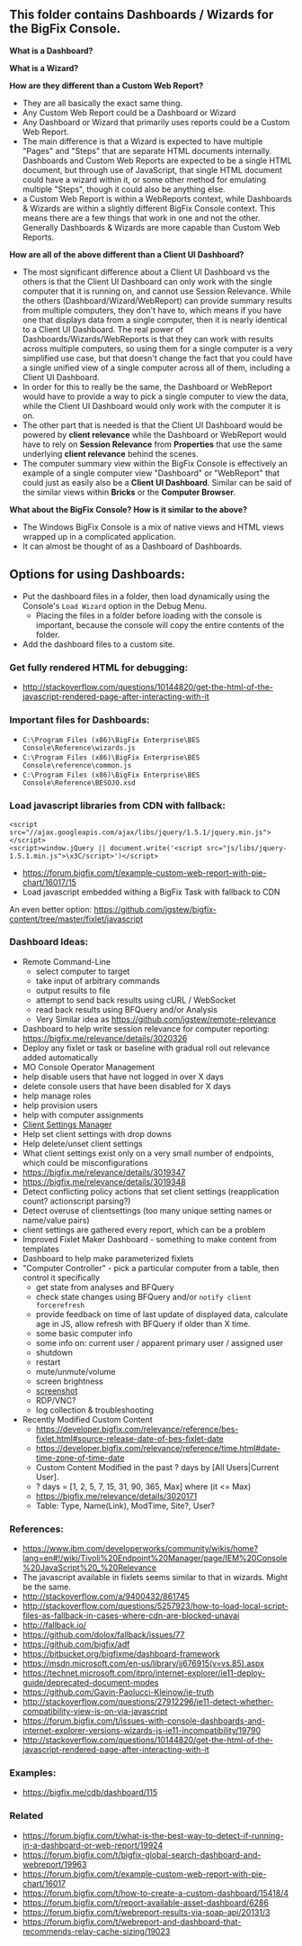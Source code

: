 ## This folder contains Dashboards / Wizards for the BigFix Console.

**What is a Dashboard?**

**What is a Wizard?**

**How are they different than a Custom Web Report?**

- They are all basically the exact same thing.
- Any Custom Web Report could be a Dashboard or Wizard
- Any Dashboard or Wizard that primarily uses reports could be a Custom Web Report.
- The main difference is that a Wizard is expected to have multiple "Pages" and "Steps" that are separate HTML documents internally. Dashboards and Custom Web Reports are expected to be a single HTML document, but through use of JavaScript, that single HTML document could have a wizard within it, or some other method for emulating multiple "Steps", though it could also be anything else.
- a Custom Web Report is within a WebReports context, while Dashboards & Wizards are within a slightly different BigFix Console context. This means there are a few things that work in one and not the other. Generally Dashboards & Wizards are more capable than Custom Web Reports.

**How are all of the above different than a Client UI Dashboard?**

- The most significant difference about a Client UI Dashboard vs the others is that the Client UI Dashboard can only work with the single computer that it is running on, and cannot use Session Relevance. While the others (Dashboard/Wizard/WebReport) can provide summary results from multiple computers, they don't have to, which means if you have one that displays data from a single computer, then it is nearly identical to a Client UI Dashboard. The real power of Dashboards/Wizards/WebReports is that they can work with results across multiple computers, so using them for a single computer is a very simplified use case, but that doesn't change the fact that you could have a single unified view of a single computer across all of them, including a Client UI Dashboard.
- In order for this to really be the same, the Dashboard or WebReport would have to provide a way to pick a single computer to view the data, while the Client UI Dashboard would only work with the computer it is on.
- The other part that is needed is that the Client UI Dashboard would be powered by **client relevance** while the Dashboard or WebReport would have to rely on **Session Relevance** from **Properties** that use the same underlying **client relevance** behind the scenes.
- The computer summary view within the BigFix Console is effectively an example of a single computer view "Dashboard" or "WebReport" that could just as easily also be a **Client UI Dashboard**. Similar can be said of the similar views within **Bricks** or the **Computer Browser**.

**What about the BigFix Console? How is it similar to the above?**

- The Windows BigFix Console is a mix of native views and HTML views wrapped up in a complicated application.
- It can almost be thought of as a Dashboard of Dashboards.

## Options for using Dashboards:

- Put the dashboard files in a folder, then load dynamically using the Console's `Load Wizard` option in the Debug Menu.
  - Placing the files in a folder before loading with the console is important, because the console will copy the entire contents of the folder.
- Add the dashboard files to a custom site. 

### Get fully rendered HTML for debugging:

- http://stackoverflow.com/questions/10144820/get-the-html-of-the-javascript-rendered-page-after-interacting-with-it

### Important files for Dashboards:

- `C:\Program Files (x86)\BigFix Enterprise\BES Console\Reference\wizards.js`
- `C:\Program Files (x86)\BigFix Enterprise\BES Console\reference\common.js`
- `C:\Program Files (x86)\BigFix Enterprise\BES Console\Reference\BESOJO.xsd`

### Load javascript libraries from CDN with fallback:

    <script src="//ajax.googleapis.com/ajax/libs/jquery/1.5.1/jquery.min.js"></script>
    <script>window.jQuery || document.write('<script src="js/libs/jquery-1.5.1.min.js">\x3C/script>')</script>
    
- https://forum.bigfix.com/t/example-custom-web-report-with-pie-chart/16017/15
 - Load javascript embedded withing a BigFix Task with fallback to CDN

An even better option: https://github.com/jgstew/bigfix-content/tree/master/fixlet/javascript

### Dashboard Ideas:

- Remote Command-Line
  - select computer to target
  - take input of arbitrary commands
  - output results to file
  - attempt to send back results using cURL / WebSocket
  - read back results using BFQuery and/or Analysis
  - Very Similar idea as https://github.com/jgstew/remote-relevance
- Dashboard to help write session relevance for computer reporting: https://bigfix.me/relevance/details/3020326
- Deploy any fixlet or task or baseline with gradual roll out relevance added automatically
- MO Console Operator Management
 - help disable users that have not logged in over X days
 - delete console users that have been disabled for X days
 - help manage roles
 - help provision users
 - help with computer assignments
- [Client Settings Manager](https://github.com/jgstew/bigfix-content/blob/master/dashboards/ClientSettingsManager.ojo)
 - Help set client settings with drop downs
 - Help delete/unset client settings
 - What client settings exist only on a very small number of endpoints, which could be misconfigurations
  - https://bigfix.me/relevance/details/3019347
  - https://bigfix.me/relevance/details/3019348
 - Detect conflicting policy actions that set client settings (reapplication count? actionscript parsing?)
 - Detect overuse of clientsettings (too many unique setting names or name/value pairs)
  - client settings are gathered every report, which can be a problem
- Improved Fixlet Maker Dashboard - something to make content from templates
- Dashboard to help make parameterized fixlets
- "Computer Controller" - pick a particular computer from a table, then control it specifically
  - get state from analyses and BFQuery
  - check state changes using BFQuery and/or `notify client forcerefresh`
  - provide feedback on time of last update of displayed data, calculate age in JS, allow refresh with BFQuery if older than X time.
  - some basic computer info
  - some info on: current user / apparent primary user / assigned user
  - shutdown
  - restart
  - mute/unmute/volume
  - screen brightness
  - [screenshot](https://github.com/jgstew/bigfix-content/blob/master/dashboards/Screenshots.ojo)
  - RDP/VNC?
  - log collection & troubleshooting
- Recently Modified Custom Content
  - https://developer.bigfix.com/relevance/reference/bes-fixlet.html#source-release-date-of-bes-fixlet-date
  - https://developer.bigfix.com/relevance/reference/time.html#date-time-zone-of-time-date
  - Custom Content Modified in the past ? days by [All Users|Current User].
  - ? days = [1, 2, 5, 7, 15, 31, 90, 365, Max] where (it <= Max)
  - https://bigfix.me/relevance/details/3020171
  - Table:  Type, Name(Link), ModTime, Site?, User?


### References:

- https://www.ibm.com/developerworks/community/wikis/home?lang=en#!/wiki/Tivoli%20Endpoint%20Manager/page/IEM%20Console%20JavaScript%20_%20Relevance
 - The javascript available in fixlets seems similar to that in wizards. Might be the same.
- http://stackoverflow.com/a/9400432/861745
- http://stackoverflow.com/questions/5257923/how-to-load-local-script-files-as-fallback-in-cases-where-cdn-are-blocked-unavai
- http://fallback.io/
 - https://github.com/dolox/fallback/issues/77
- https://github.com/bigfix/adf
- https://bitbucket.org/bigfixme/dashboard-framework
- https://msdn.microsoft.com/en-us/library/jj676915(v=vs.85).aspx
- https://technet.microsoft.com/itpro/internet-explorer/ie11-deploy-guide/deprecated-document-modes
- https://github.com/Gavin-Paolucci-Kleinow/ie-truth
 - http://stackoverflow.com/questions/27912296/ie11-detect-whether-compatibility-view-is-on-via-javascript
- https://forum.bigfix.com/t/issues-with-console-dashboards-and-internet-explorer-versions-wizards-js-ie11-incompatibility/19790
- http://stackoverflow.com/questions/10144820/get-the-html-of-the-javascript-rendered-page-after-interacting-with-it

### Examples:

- https://bigfix.me/cdb/dashboard/115


### Related

- https://forum.bigfix.com/t/what-is-the-best-way-to-detect-if-running-in-a-dashboard-or-web-report/19924
- https://forum.bigfix.com/t/bigfix-global-search-dashboard-and-webreport/19963
- https://forum.bigfix.com/t/example-custom-web-report-with-pie-chart/16017
- https://forum.bigfix.com/t/how-to-create-a-custom-dashboard/15418/4
- https://forum.bigfix.com/t/report-available-asset-dashboard/6286
- https://forum.bigfix.com/t/webreport-results-via-soap-api/20131/3
- https://forum.bigfix.com/t/webreport-and-dashboard-that-recommends-relay-cache-sizing/19023
